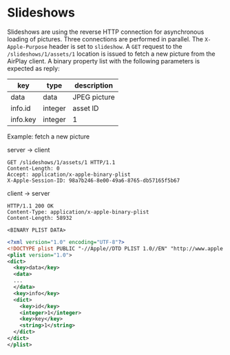 # Slideshows

Slideshows are using the reverse HTTP connection for asynchronous
loading of pictures. Three connections are performed in parallel. The
`X-Apple-Purpose` header is set to `slideshow`. A `GET` request to the
`/slideshows/1/assets/1` location is issued to fetch a new picture from
the AirPlay client. A binary property list with the following parameters
is expected as reply:

|key      |type    |description  |
|---------|--------|-------------|
|data     |data    |JPEG picture |
|info.id  |integer |asset ID     |
|info.key |integer |1            |

<span class="ex">Example:</span> fetch a new picture

<div class="server_client">
<p>server &rarr; client</p>

```http
GET /slideshows/1/assets/1 HTTP/1.1
Content-Length: 0
Accept: application/x-apple-binary-plist
X-Apple-Session-ID: 98a7b246-8e00-49a6-8765-db57165f5b67
```
</div>

<div class="client_server">
<p>client &rarr; server</p>

```http
HTTP/1.1 200 OK
Content-Type: application/x-apple-binary-plist
Content-Length: 58932

<BINARY PLIST DATA>
```
```xml
<?xml version="1.0" encoding="UTF-8"?>
<!DOCTYPE plist PUBLIC "-//Apple//DTD PLIST 1.0//EN" "http://www.apple.com/DTDs/PropertyList-1.0.dtd">
<plist version="1.0">
<dict>
  <key>data</key>
  <data>
  ...
  </data>
  <key>info</key>
  <dict>
    <key>id</key>
    <integer>1</integer>
    <key>key</key>
    <string>1</string>
  </dict>
</dict>
</plist>
```
</div>
